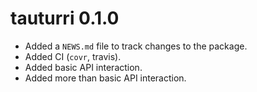 # tauturri 0.1.0

* Added a `NEWS.md` file to track changes to the package.
* Added CI (`covr`, travis).
* Added basic API interaction.
* Added more than basic API interaction.
